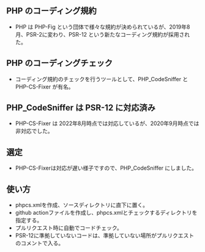 ## PHP のコーディング規約
-  PHP は PHP-Fig という団体で様々な規約が決められているが、2019年8月、PSR-2に変わり、PSR-12 という新たなコーディング規約が採用された。

## PHP のコーディングチェック
-  コーディング規約のチェックを行うツールとして、PHP_CodeSniffer と PHP-CS-Fixer が有名。

## PHP_CodeSniffer は PSR-12 に対応済み
- PHP-CS-Fixer は 2022年8月時点では対応しているが、2020年9月時点では非対応でした。

## 選定
- PHP-CS-Fixerは対応が遅い様子ですので、PHP_CodeSniffer にしました。

## 使い方
- phpcs.xmlを作成、ソースディレクトリに直下に置く。
- github actionファイルを作成し、phpcs.xmlとチェックするディレクトリを指定する。
- プルリクエスト時に自動でコードチェック。
- PSR-12に準拠していないコードは、準拠していない場所がプルリクエストのコメントで入る。

